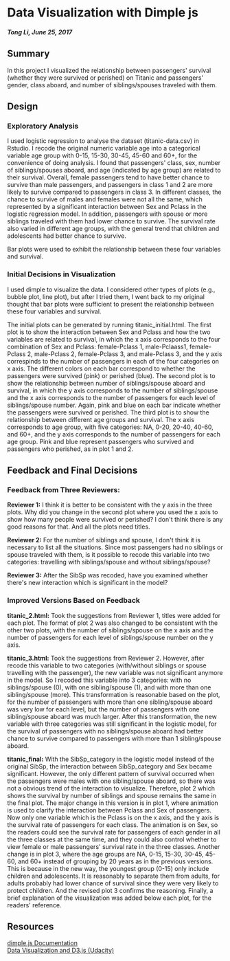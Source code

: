 # Data Visualization with Dimple js
#### *Tong Li, June 25, 2017*
            
             
                                 
## Summary
In this project I visualized the relationship between passengers' survival (whether they were survived or perished) on Titanic and passengers' gender, class aboard, and number of siblings/spouses traveled with them.     
                  
               
## Design 
### Exploratory Analysis
I used logistic regression to analyse the dataset (titanic-data.csv) in Rstudio. I recode the original numeric variable age into a categorical variable age group with 0-15, 15-30, 30-45, 45-60 and 60+, for the convenience of doing analysis. I found that passengers' class, sex, number of siblings/spouses aboard, and age (indicated by age group) are related to their survival.  Overall, female passengers tend to have better chance to survive than male passengers, and passengers in class 1 and 2 are more likely to survive compared to passengers in class 3. In different classes, the chance to survive of males and females were not all the same, which represented by a significant interaction between Sex and Pclass in the logistic regression model. In addition, passengers with spouse or more siblings traveled with them had lower chance to survive. The survival rate also varied in different age groups, with the general trend that children and adolescents had better chance to survive.

Bar plots were used to exhibit the relationship between these four variables and survival.                 
                               
### Initial Decisions in Visualization
I used dimple to visualize the data. I considered other types of plots (e.g., bubble plot, line plot), but after I tried them, I went back to my original thought that bar plots were sufficient to present the relationship between these four variables and survival. 

The initial plots can be generated by running titanic_initial.html. The first plot is to show the interaction between Sex and Pclass and how the two variables are related to survival, in which the x axis corresponds to the four combination of Sex and Pclass: female-Pclass 1, male-Pclaass1, female-Pclass 2, male-Pclass 2, female-Pclass 3, and male-Pclass 3, and the y axis correspinds to the number of passengers in each of the four categories on x axis. The different colors on each bar correspond to whether the passengers were survived (pink) or perished (blue). The second plot is to show the relationship between number of siblings/spouse aboard and survival, in which the y axis corresponds to the number of siblings/spouse and the x axis corresponds to the number of passengers for each level of siblings/spouse number. Again, pink and blue on each bar indicate whether the passengers were survived or perished. The third plot is to show the relationship between different age groups and survival. The x axis corresponds to age group, with five categories: NA, 0-20, 20-40, 40-60, and 60+, and the y axis corresponds to the number of passengers for each age group. Pink and blue represent passengers who survived and passengers who perished, as in plot 1 and 2.      
                          
                      
## Feedback and Final Decisions
### Feedback from Three Reviewers:
**Reviewer 1:** I think it is better to be consistent with the y axis in the three plots. Why did you change in the second plot where you used the x axis to show how many people were survived or perished? I don't think there is any good reasons for that. And all the plots need titles.     
      
**Reviewer 2:** For the number of siblings and spouse, I don't think it is necessary to list all the situations. Since most passengers had no siblings or spouse traveled with them, is it possible to recode this variable into two categories: travelling with siblings/spouse and without siblings/spouse?   
                   
**Reviewer 3:** After the SibSp was recoded, have you examined whether there's new interaction which is significant in the model?            
                     
                            
### Improved Versions Based on Feedback
**titanic_2.html:** Took the suggestions from Reviewer 1, titles were added for each plot. The format of plot 2 was also changed to be consistent with the other two plots, with the number of siblings/spouse on the x axis and the number of passengers for each level of siblings/spouse number on the y axis.     
             
**titanic_3.html:** Took the suggestions from Reviewer 2. However, after recode this variable to two categories (with/without siblings or spouse travelling with the passenger), the new variable was not significant anymore in the model. So I recoded this variable into 3 categories: with no siblings/spouse (0), with one sibling/spouse (1), and with more than one sibling/spouse (more). This transformation is reasonable based on the plot, for the number of passengers with more than one sibling/spouse aboard was very low for each level, but the number of passengers with one sibling/spouse aboard was much larger. After this transformation, the new variable with three categories was still significant in the logistic model, for the survival of passengers with no siblings/spouse aboard had better chance to survive compared to passengers with more than 1 sibling/spouse aboard.  
  
                   
**titanic_final:** With the SibSp_category in the logistic model instead of the original SibSp, the interaction between SibSp_category and Sex became significant. However, the only different pattern of survival occurred when the passengers were males with one sibling/spouse aboard, so there was not a obvious trend of the interaction to visualize. Therefore, plot 2 which shows the survival by number of siblings and spouse remains the same in the final plot. The major change in this version is in plot 1, where animation is used to clarify the interaction between Pclass and Sex of passengers. Now only one variable which is the Pclass is on the x axis, and the y axis is the survival rate of passengers for each class. The animation is on Sex, so the readers could see the survival rate for passengers of each gender in all the three classes at the same time, and they could also control whether to view female or male passengers' survival rate in the three classes. Another change is in plot 3, where the age groups are NA, 0-15, 15-30, 30-45, 45-60, and 60+ instead of grouping by 20 years as in the previous versions. This is because in the new way, the youngest group (0-15) only include children and adolescents. It is reasonably to separate them from adults, for adults probably had lower chance of survival since they were very likely to protect children. And the revised plot 3 confirms the reasoning. Finally, a brief explanation of the visualization was added below each plot, for the readers' reference.                           
                        
                                           
## Resources
[dimple.js Documentation][1]                                
[Data Visualization and D3.js (Udacity)][2]


[1]:http://dimplejs.org/
[2]:https://classroom.udacity.com/courses/ud507-nd



